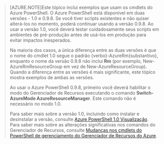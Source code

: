 > [AZURE.NOTE]Este tópico inclui exemplos que usam os cmdlets do Azure PowerShell. O Azure PowerShell está disponível em duas versões - 1.0 e 0.9.8. Se você tiver scripts existentes e não quiser alterá-los no momento, poderá continuar usando a versão 0.9.8. Ao usar a versão 1.0, você deverá testar cuidadosamente seus scripts em ambientes de pré-produção antes de usá-los em produção para evitar impactos inesperados.
>
> Na maioria dos casos, a única diferença entre as duas versões é que o nome do cmdlet 1.0 segue o padrão {verbo}-AzureRm{substantivo}, enquanto o nome da versão 0.9.8 não inclui **Rm** (por exemplo, New-AzureRmResourceGroup em vez de New-AzureResourceGroup). Quando a diferença entre as versões é mais significante, este tópico mostra exemplos de ambas as versões.
>
> Ao usar o Azure PowerShell 0.9.8, primeiro você deverá habilitar o modo do Gerenciador de Recursos executando o comando **Switch-AzureMode AzureResourceManager**. Este comando não é necessário no modo 1.0.
>
> Para saber mais sobre a versão 1.0, incluindo como instalar e desinstalar a versão, consulte [Azure PowerShell 1.0 Visualização](https://azure.microsoft.com/blog/azps-1-0-pre/). Para saber mais sobre as alterações significativas nos comandos do Gerenciador de Recursos, consulte [Mudanças nos cmdlets do PowerShell de gerenciamento do Gerenciador de Recursos do Azure](../articles/powershell-preview-resource-manager-changes.md).

<!---HONumber=Nov15_HO4-->